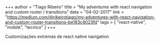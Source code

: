 +++
author = "Tiago Ribeiro"
title = "My adventures with react navigation and custom router / transitions"
data = "04-02-2017"
link = "https://medium.com/@ribeirotiago/my-adventures-with-react-navigation-and-custom-router-transitions-be183c4023fd"
tags = [
    "react-native",
    "mobile",
    "tecnico"
]
+++

Customizações extremas de react native navigation
